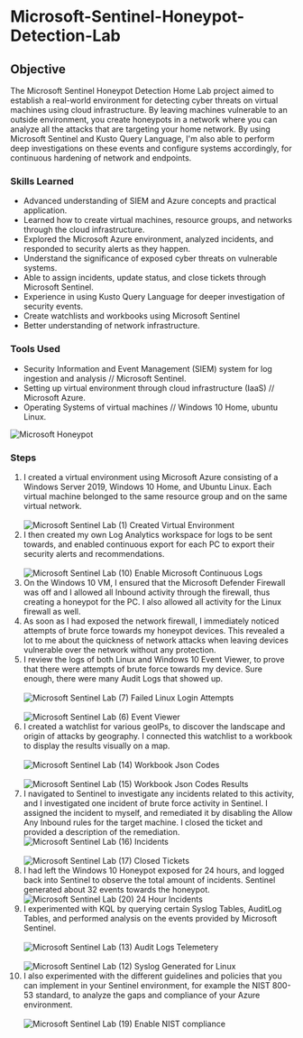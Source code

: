 # Microsoft-Sentinel-Honeypot-Detection-Lab

## Objective

The Microsoft Sentinel Honeypot Detection Home Lab project aimed to establish a real-world environment for detecting cyber threats on virtual machines using cloud infrastructure. By leaving machines vulnerable to an outside environment, you create honeypots in a network where you can analyze all the attacks that are targeting your home network. By using Microsoft Sentinel and Kusto Query Language, I'm also able to perform deep investigations on these events and configure systems accordingly, for continuous hardening of network and endpoints.

### Skills Learned

- Advanced understanding of SIEM and Azure concepts and practical application.
- Learned how to create virtual machines, resource groups, and networks through the cloud infrastructure.
- Explored the Microsoft Azure environment, analyzed incidents, and responded to security alerts as they happen.
- Understand the significance of exposed cyber threats on vulnerable systems.
- Able to assign incidents, update status, and close tickets through Microsoft Sentinel.
- Experience in using Kusto Query Language for deeper investigation of security events.
- Create watchlists and workbooks using Microsoft Sentinel
- Better understanding of network infrastructure.

### Tools Used

- Security Information and Event Management (SIEM) system for log ingestion and analysis // Microsoft Sentinel.
- Setting up virtual environment through cloud infrastructure (IaaS) // Microsoft Azure.
- Operating Systems of virtual machines // Windows 10 Home, ubuntu Linux.

![Microsoft Honeypot](https://github.com/user-attachments/assets/17781ba0-6987-41d3-9fc3-4fa09880a9ea)

### Steps
1. I created a virtual environment using Microsoft Azure consisting of a Windows Server 2019, Windows 10 Home, and Ubuntu Linux. Each virtual machine belonged to the same resource group and on the same virtual network. <br>
<br> ![Microsoft Sentinel Lab (1) Created Virtual Environment](https://github.com/user-attachments/assets/f922134b-6772-4230-ad28-2f3a0653932e)
2. I then created my own Log Analytics workspace for logs to be sent towards, and enabled continuous export for each PC to export their security alerts and recommendations. <br>
<br> ![Microsoft Sentinel Lab (10) Enable Microsoft Continuous Logs](https://github.com/user-attachments/assets/c2abd617-2fe3-41ca-9ef9-84718a85500f)
3. On the Windows 10 VM, I ensured that the Microsoft Defender Firewall was off and I allowed all Inbound activity through the firewall, thus creating a honeypot for the PC. I also allowed all activity for the Linux firewall as well. <br>
4. As soon as I had exposed the network firewall, I immediately noticed attempts of brute force towards my honeypot devices. This revealed a lot to me about the quickness of network attacks when leaving devices vulnerable over the network without any protection.
5. I review the logs of both Linux and Windows 10 Event Viewer, to prove that there were attempts of brute force towards my device. Sure enough, there were many Audit Logs that showed up. <br>
<br> ![Microsoft Sentinel Lab (7) Failed Linux Login Attempts](https://github.com/user-attachments/assets/77e7b1aa-8b6d-4f54-ba77-c98729ea9310) <br>
<br> ![Microsoft Sentinel Lab (6) Event Viewer](https://github.com/user-attachments/assets/b1391696-41bf-40b6-b32d-99fec64ed4e2) <br>
6. I created a watchlist for various geoIPs, to discover the landscape and origin of attacks by geography. I connected this watchlist to a workbook to display the results visually on a map. <br>
<br> ![Microsoft Sentinel Lab (14) Workbook Json Codes](https://github.com/user-attachments/assets/784d21bb-6b5d-4368-b19b-6452ac82e873) <br>
<br> ![Microsoft Sentinel Lab (15) Workbook Json Codes Results](https://github.com/user-attachments/assets/809a4406-c586-4c6e-9d83-4719f0b5e8ee) <br>
7. I navigated to Sentinel to investigate any incidents related to this activity, and I investigated one incident of brute force activity in Sentinel. I assigned the incident to myself, and remediated it by disabling the Allow Any Inbound rules for the target machine. I closed the ticket and provided a description of the remediation. <br>
![Microsoft Sentinel Lab (16) Incidents](https://github.com/user-attachments/assets/f90bff53-b6e8-4ce1-83c8-29b81c8769ab) <br>
<br> ![Microsoft Sentinel Lab (17) Closed Tickets](https://github.com/user-attachments/assets/6a6c39e0-31aa-4cfc-bbbc-10235608c10e) <br>
8. I had left the Windows 10 Honeypot exposed for 24 hours, and logged back into Sentinel to observe the total amount of incidents. Sentinel generated about 32 events towards the honeypot. 
![Microsoft Sentinel Lab (20) 24 Hour Incidents](https://github.com/user-attachments/assets/fd3ffa1a-9842-43d7-9688-80d63e7c9a61)
9. I experimented with KQL by querying certain Syslog Tables, AuditLog Tables, and performed analysis on the events provided by Microsoft Sentinel. <br>
<br> ![Microsoft Sentinel Lab (13) Audit Logs Telemetery](https://github.com/user-attachments/assets/eda00dd0-23bc-4c63-980a-1a3ec0e5c4fa) <br>
<br> ![Microsoft Sentinel Lab (12) Syslog Generated for Linux](https://github.com/user-attachments/assets/e5f61c0f-7f93-4167-982c-5140f5aa4974) <br> 
10. I also experimented with the different guidelines and policies that you can implement in your Sentinel environment, for example the NIST 800-53 standard, to analyze the gaps and compliance of your Azure environment. <br>
<br> ![Microsoft Sentinel Lab (19) Enable NIST compliance](https://github.com/user-attachments/assets/75ad210f-65e2-4dcd-aedb-832366fd03d0)







